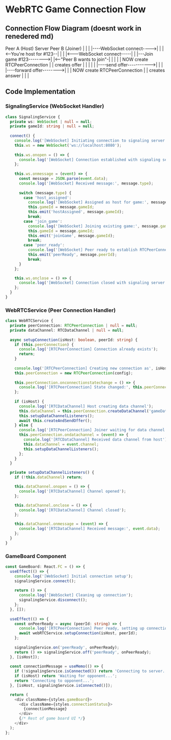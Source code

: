 # WebRTC Game Connection Flow

## Connection Flow Diagram (doesnt work in renedered md)
Peer A (Host)                Server                  Peer B (Joiner)
    |                          |                          |
    |----WebSocket connect---->|                          |
    |<--You're host for #123--|                          |
    |                          |<---WebSocket connect-----|
    |                          |---Join game #123-------->|
    |<--"Peer B wants to join"-|                          |
    |                          |                          |
NOW create RTCPeerConnection  |                          |
creates offer                 |                          |
    |                          |                          |
    |----send offer----------->|                          |
    |                          |----forward offer-------->|
    |                          |                          NOW create RTCPeerConnection
    |                          |                          creates answer
    |                          |                          |

## Code Implementation

### SignalingService (WebSocket Handler)
```typescript
class SignalingService {
  private ws: WebSocket | null = null;
  private gameId: string | null = null;
  
  connect() {
    console.log('[WebSocket] Initiating connection to signaling server...');
    this.ws = new WebSocket('ws://localhost:8080');
    
    this.ws.onopen = () => {
      console.log('[WebSocket] Connection established with signaling server');
    };
    
    this.ws.onmessage = (event) => {
      const message = JSON.parse(event.data);
      console.log('[WebSocket] Received message:', message.type);
      
      switch (message.type) {
        case 'host_assigned':
          console.log('[WebSocket] Assigned as host for game:', message.gameId);
          this.gameId = message.gameId;
          this.emit('hostAssigned', message.gameId);
          break;
        case 'join_game':
          console.log('[WebSocket] Joining existing game:', message.gameId);
          this.gameId = message.gameId;
          this.emit('joinGame', message.gameId);
          break;
        case 'peer_ready':
          console.log('[WebSocket] Peer ready to establish RTCPeerConnection');
          this.emit('peerReady', message.peerId);
          break;
      }
    };

    this.ws.onclose = () => {
      console.log('[WebSocket] Connection closed with signaling server');
    };
  }
}
```

### WebRTCService (Peer Connection Handler)
```typescript
class WebRTCService {
  private peerConnection: RTCPeerConnection | null = null;
  private dataChannel: RTCDataChannel | null = null;
  
  async setupConnection(isHost: boolean, peerId: string) {
    if (this.peerConnection) {
      console.log('[RTCPeerConnection] Connection already exists');
      return;
    }
    
    console.log('[RTCPeerConnection] Creating new connection as', isHost ? 'host' : 'joiner');
    this.peerConnection = new RTCPeerConnection(config);
    
    this.peerConnection.onconnectionstatechange = () => {
      console.log('[RTCPeerConnection] State changed:', this.peerConnection?.connectionState);
    };
    
    if (isHost) {
      console.log('[RTCDataChannel] Host creating data channel');
      this.dataChannel = this.peerConnection.createDataChannel('gameData');
      this.setupDataChannelListeners();
      await this.createAndSendOffer();
    } else {
      console.log('[RTCPeerConnection] Joiner waiting for data channel');
      this.peerConnection.ondatachannel = (event) => {
        console.log('[RTCDataChannel] Received data channel from host');
        this.dataChannel = event.channel;
        this.setupDataChannelListeners();
      };
    }
  }

  private setupDataChannelListeners() {
    if (!this.dataChannel) return;

    this.dataChannel.onopen = () => {
      console.log('[RTCDataChannel] Channel opened');
    };

    this.dataChannel.onclose = () => {
      console.log('[RTCDataChannel] Channel closed');
    };

    this.dataChannel.onmessage = (event) => {
      console.log('[RTCDataChannel] Received message:', event.data);
    };
  }
}
```

### GameBoard Component
```typescript
const GameBoard: React.FC = () => {
  useEffect(() => {
    console.log('[WebSocket] Initial connection setup');
    signalingService.connect();
    
    return () => {
      console.log('[WebSocket] Cleaning up connection');
      signalingService.disconnect();
    };
  }, []);
  
  useEffect(() => {
    const onPeerReady = async (peerId: string) => {
      console.log('[RTCPeerConnection] Peer ready, setting up connection');
      await webRTCService.setupConnection(isHost, peerId);
    };
    
    signalingService.on('peerReady', onPeerReady);
    return () => signalingService.off('peerReady', onPeerReady);
  }, [isHost]);
  
  const connectionMessage = useMemo(() => {
    if (!signalingService.isConnected()) return 'Connecting to server...';
    if (isHost) return 'Waiting for opponent...';
    return 'Connecting to opponent...';
  }, [isHost, signalingService.isConnected()]);

  return (
    <div className={styles.gameBoard}>
      <div className={styles.connectionStatus}>
        {connectionMessage}
      </div>
      {/* Rest of game board UI */}
    </div>
  );
};
```
